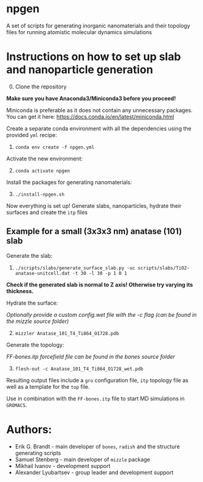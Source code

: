 # npgen
A set of scripts for generating inorganic nanomaterials and their topology files for running atomistic molecular dynamics simulations

# Instructions on how to set up slab and nanoparticle generation

0. Clone the repository

**Make sure you have Anaconda3/Miniconda3 before you proceed!**

Miniconda is preferable as it does not contain any unnecessary packages. You can get it here:
https://docs.conda.io/en/latest/miniconda.html

Create a separate conda environment with all the dependencies using the provided `yml` recipe:

1. `conda env create -f npgen.yml`

Activate the new environment:

2. `conda activate npgen`

Install the packages for generating nanomaterials:

3. `./install-npgen.sh`

Now everything is set up! Generate slabs, nanoparticles, hydrate their surfaces and create the `itp` files

## Example for a small (3x3x3 nm) anatase (101) slab

Generate the slab:

1. `./scripts/slabs/generate_surface_slab.py -uc scripts/slabs/TiO2-anatase-unitcell.dat -t 30 -l 30 -p 1 0 1`

**Check if the generated slab is normal to Z axis! Otherwise try varying its thickness.**

Hydrate the surface:

*Optionally provide a custom config.wet file with the -c flag (can be found in the mizzle source folder)*

2. `mizzler Anatase_101_T4_Ti864_O1728.pdb`

Generate the topology:

*FF-bones.itp forcefield file can be found in the bones source folder*

3. `flesh-out -c Anatase_101_T4_Ti864_O1728_wet.pdb`

Resulting output files include a `gro` configuration file, `itp` topology file as well as a template for the `top` file. 

Use in combination with the `FF-bones.itp` file to start MD simulations in `GROMACS`.

# Authors:
- Erik G. Brandt - main developer of `bones`, `radish` and the structure generating scripts
- Samuel Stenberg - main developer of `mizzle` package
- Mikhail Ivanov - development support
- Alexander Lyubartsev - group leader and development support
